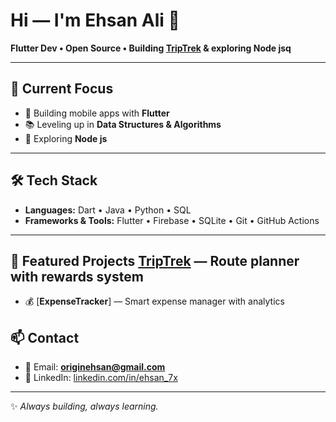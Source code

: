 # Hi — I'm Ehsan Ali 👋

**Flutter Dev • Open Source • Building [TripTrek](https://github.com/originehsan/TripTrek) & exploring Node jsq**

---

## 🔭 Current Focus
- 🚀 Building mobile apps with **Flutter**
- 📚 Leveling up in **Data Structures & Algorithms**
- 🤖 Exploring **Node js**

---

## 🛠 Tech Stack
- **Languages:** Dart • Java • Python • SQL  
- **Frameworks & Tools:** Flutter • Firebase • SQLite • Git • GitHub Actions  

---

## 🚀 Featured Projects [**TripTrek**](https://github.com/originehsan/TripTrek) — Route planner with rewards system  
- 💰 [**ExpenseTracker**] — Smart expense manager with analytics  

## 📫 Contact
- 📧 Email: **originehsan@gmail.com**  
- 💼 LinkedIn: [linkedin.com/in/ehsan_7x](https://linkedin.com/in/ehsan_7x)  

---
✨ *Always building, always learning.*  



